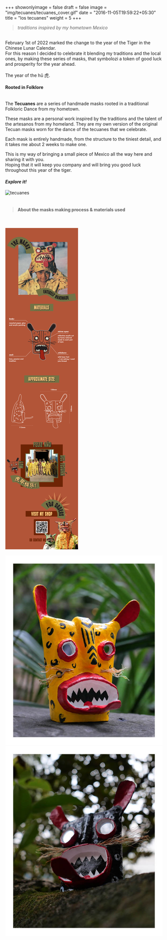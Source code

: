 +++
showonlyimage = false
draft = false
image = "img/tecuanes/tecuanes_cover.gif"
date = "2016-11-05T19:59:22+05:30"
title = "los tecuanes"
weight = 5
+++
<!--more-->
>*traditions inspired by my hometown Mexico*  

&nbsp;  
February 1st of 2022 marked the change to the year of the Tiger in the Chinese Lunar Calendar.  
For this reason I decided to celebrate it blending my traditions and the local ones, by making these series of masks, that symbolozi a token of good luck and prosperity for the year ahead.  
&nbsp;   
The year of the hǔ 虎.
&nbsp;  
#### Rooted in Folklore  
&nbsp;  
The **Tecuanes** are a series of handmade masks rooted in a traditional Folkloric Dance from my hometown.  

These masks are a personal work inspired by the traditions and the talent of the artesanos from my homeland.
They are my own version of the original Tecuan masks worn for the dance of the tecuanes that we celebrate.

Each mask is entirely handmade, from the structure to the tiniest detail, and it takes me about 2 weeks to make one.

This is my way of bringing a small piece of Mexico all the way here and sharing it with you.  
Hoping that it will keep you company and will bring you good luck throughout this year of the tiger.

#### *Explore it!*

![tecuanes](/img/tecuanes/tecuanes_banner1.png)  
&nbsp;  

>#### About the masks making process & materials used   
&nbsp;  

![tecuanes](/img/tecuanes/tecuanes_banner2.png)  
&nbsp;  
![tecuanes](/img/tecuanes/tecuan.jpg)
![tecuanes](/img/tecuanes/tecuan2.jpg)



